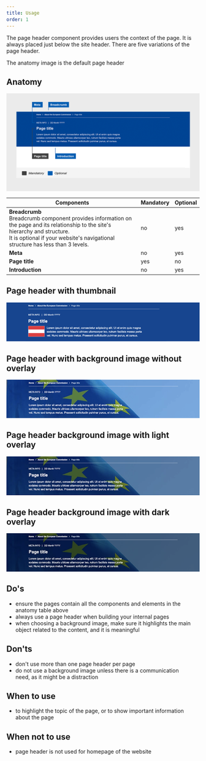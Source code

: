 ```yaml
---
title: Usage
order: 1
---
```

The page header component provides users the context of the page. It is always placed just below the site header. There are five variations of the page header.

The anatomy image is the default page header

## Anatomy

![](/cms-images/core-page-header.png)

| **Components**                                                                                                                                                                                                             | **Mandatory** | **Optional** |
| -------------------------------------------------------------------------------------------------------------------------------------------------------------------------------------------------------------------------- | ------------- | ------------ |
| **Breadcrumb**<br />Breadcrumb component provides information on the page and its relationship to the site's hierarchy and structure.<br />It is optional if your website's navigational structure has less than 3 levels. | no            | yes          |
| **Meta**                                                                                                                                                                                                                   | no            | yes          |
| **Page title**                                                                                                                                                                                                             | yes           | no           |
| **Introduction**                                                                                                                                                                                                           | no            | yes          |

## Page header with thumbnail

![](/cms-images/ec_ph_c_thumb_l_734px.png)

## Page header with background image without overlay

![](/cms-images/ec_ph_c_image_l_734px.png)

## Page header background image with light overlay

![](/cms-images/ec_ph_c_light_l_734px.png)

## Page header background image with dark overlay

![](/cms-images/ec_ph_c_dark_l_734px.png)

## Do's

- ensure the pages contain all the components and elements in the anatomy table above
- always use a page header when building your internal pages
- when choosing a background image, make sure it highlights the main object related to the content, and it is meaningful

## Don'ts

- don't use more than one page header per page
- do not use a background image unless there is a communication need, as it might be a distraction

## When to use

- to highlight the topic of the page, or to show important information about the page

## When not to use

- page header is not used for homepage of the website
